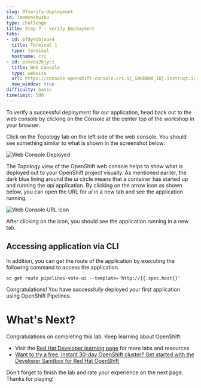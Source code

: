```yaml
---
slug: 07verify-deployment
id: lmomvnxbwzbu
type: challenge
title: Step 7 - Verify Deployment
tabs:
- id: 6fdy91bjoue4
  title: Terminal 1
  type: terminal
  hostname: crc
- id: pzxxeq26jycz
  title: Web Console
  type: website
  url: https://console-openshift-console.crc.${_SANDBOX_ID}.instruqt.io
  new_window: true
difficulty: basic
timelimit: 500
---
```

To verify a successful deployment for our application, head back out to the web console by clicking on the Console at the center top of the workshop in your browser.

Click on the Topology tab on the left side of the web console. You should see something similar to what is shown in the screenshot below:

![Web Console Deployed](https://raw.githubusercontent.com/openshift-instruqt/instruqt/master/assets/middleware/pipelines/application-deployed.png)

The Topology view of the OpenShift web console helps to show what is deployed out to your OpenShift project visually. As mentioned earlier, the dark blue lining around the _ui_ circle means that a container has started up and running the _api_ application. By clicking on the arrow icon as shown below, you can open the URL for _ui_ in a new tab and see the application running.

![Web Console URL Icon](https://raw.githubusercontent.com/openshift-instruqt/instruqt/master/assets/middleware/pipelines/url-icon.png)

After clicking on the icon, you should see the application running in a new tab.

## Accessing application via CLI

In addition, you can get the route of the application by executing the following command to access the application.

```
oc get route pipelines-vote-ui --template='http://{{.spec.host}}'
```

Congratulations! You have successfully deployed your first application using OpenShift Pipelines.

# What's Next?

Congratulations on completing this lab. Keep learning about OpenShift:

* Visit the [Red Hat Developer learning page](https://developers.redhat.com/learn) for more labs and resources
* [Want to try a free, instant 30-day OpenShift cluster? Get started with the Developer Sandbox for Red Hat OpenShift](https://developers.redhat.com/developer-sandbox)

Don't forget to finish the lab and rate your experience on the next page. Thanks for playing!